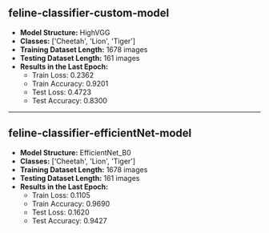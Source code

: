 ## feline-classifier-custom-model

- **Model Structure:** HighVGG
- **Classes:** ['Cheetah', 'Lion', 'Tiger']
- **Training Dataset Length:** 1678 images
- **Testing Dataset Length:** 161 images
- **Results in the Last Epoch:**
  - Train Loss: 0.2362
  - Train Accuracy: 0.9201
  - Test Loss: 0.4723
  - Test Accuracy: 0.8300

---

## feline-classifier-efficientNet-model

- **Model Structure:** EfficientNet_B0
- **Classes:** ['Cheetah', 'Lion', 'Tiger']
- **Training Dataset Length:** 1678 images
- **Testing Dataset Length:** 161 images
- **Results in the Last Epoch:**
  - Train Loss: 0.1105
  - Train Accuracy: 0.9690
  - Test Loss: 0.1620
  - Test Accuracy: 0.9427
